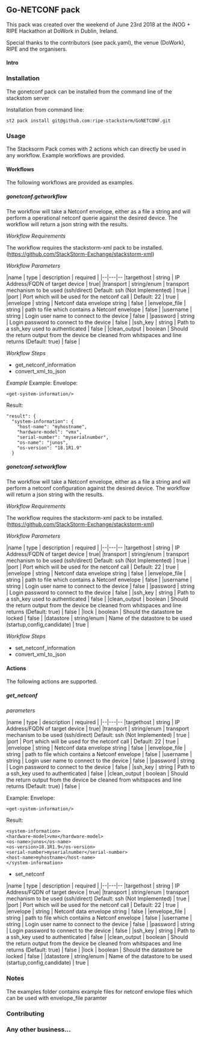 ## Go-NETCONF pack

This pack was created over the weekend of June 23rd 2018 at the iNOG + RIPE Hackathon at DoWork in Dublin, Ireland.

Special thanks to the contributors (see pack.yaml), the venue (DoWork), RIPE and the organisers.

#### Intro

### Installation
The gonetconf pack can be installed from the command line of the stackstom server

Installation from command line:
```
st2 pack install git@github.com:ripe-stackstorm/GoNETCONF.git
```

### Usage
The Stacksorm Pack comes with 2 actions which can directly be used in any workflow. Example workflows are provided.

#### Workflows
The following workflows are provided as examples.

##### gonetconf.getworkflow
The workflow will take a Netconf envelope, either as a file a string and will perform a operational netconf querie against the desired device. The workflow will return a json string with the results.

_Workflow Requirements_

The workflow requires the stackstorm-xml pack to be installed. (https://github.com/StackStorm-Exchange/stackstorm-xml)

_Workflow Parameters_

|name  | type   |  description | required |
|--|---|--
|targethost  | string  |  IP Address/FQDN of target device | true|
|transport  | string/enum  | transport mechanism to be used (ssh/direct) Default: ssh (Not Implemented) | true |
|port  |  Port which will be used for the netconf call |  Default: 22 | true |
|envelope  | string  |  Netconf data envelope string | false |
|envelope_file   | string  | path to file which contains a Netconf envelope  | false  |
|username  | string  |  Login user name to connect to the device | false |
|password  | string  |  Login password to connect to the device | false |
|ssh_key  |  string |  Path to a ssh_key used to authenticated | false |
|clean_output   | boolean  | Should the return output from the device be cleaned from whitspaces and line returns (Default: true)  | false  |

_Workflow Steps_
- get_netconf_information
- convert_xml_to_json

_Example_
Example:
Envelope:
```
<get-system-information/>
```

Result:
```
"result": {
  "system-information": {
    "host-name": "myhostname",
    "hardware-model": "vmx",
    "serial-number": "myserialnumber",
    "os-name": "junos",
    "os-version": "18.1R1.9"
  }
```

##### gonetconf.setworkflow
The workflow will take a Netconf envelope, either as a file a string and will perform a netconf configuration against the desired device. The workflow will return a json string with the results.

_Workflow Requirements_

The workflow requires the stackstorm-xml pack to be installed. (https://github.com/StackStorm-Exchange/stackstorm-xml)

_Workflow Parameters_

|name  | type   |  description | required |
|--|---|--
|targethost  | string  |  IP Address/FQDN of target device | true|
|transport  | string/enum  | transport mechanism to be used (ssh/direct) Default: ssh (Not Implemented) | true |
|port  |  Port which will be used for the netconf call |  Default: 22 | true |
|envelope  | string  |  Netconf data envelope string | false |
|envelope_file   | string  | path to file which contains a Netconf envelope  | false  |
|username  | string  |  Login user name to connect to the device | false |
|password  | string  |  Login password to connect to the device | false |
|ssh_key  |  string |  Path to a ssh_key used to authenticated | false |
|clean_output   | boolean  | Should the return output from the device be cleaned from whitspaces and line returns (Default: true)  | false  |
|lock   | boolean  |  Should the datastore be locked |  false |
|datastore   | string/enum  | Name of the datastore to be used (startup,config,candidate)  |  true |

_Workflow Steps_
- set_netconf_information
- convert_xml_to_json


#### Actions
The following actions are supported.

##### get_netconf

_parameters_

|name  | type   |  description | required |
|--|---|--
|targethost  | string  |  IP Address/FQDN of target device | true|
|transport  | string/enum  | transport mechanism to be used (ssh/direct) Default: ssh (Not Implemented) | true |
|port  |  Port which will be used for the netconf call |  Default: 22 | true |
|envelope  | string  |  Netconf data envelope string | false |
|envelope_file   | string  | path to file which contains a Netconf envelope  | false  |
|username  | string  |  Login user name to connect to the device | false |
|password  | string  |  Login password to connect to the device | false |
|ssh_key  |  string |  Path to a ssh_key used to authenticated | false |
|clean_output   | boolean  | Should the return output from the device be cleaned from whitspaces and line returns (Default: true)  | false  |

Example:
Envelope:
```
<get-system-information/>
```
Result:
```
<system-information>
<hardware-model>vmx</hardware-model>
<os-name>junos</os-name>
<os-version>18.1R1.9</os-version>
<serial-number>myserialnumber</serial-number>
<host-name>myhostname</host-name>
</system-information>
```

- set_netconf

|name  | type   |  description | required |
|--|---|--
|targethost  | string  |  IP Address/FQDN of target device | true|
|transport  | string/enum  | transport mechanism to be used (ssh/direct) Default: ssh (Not Implemented) | true |
|port  |  Port which will be used for the netconf call |  Default: 22 | true |
|envelope  | string  |  Netconf data envelope string | false |
|envelope_file   | string  | path to file which contains a Netconf envelope  | false  |
|username  | string  |  Login user name to connect to the device | false |
|password  | string  |  Login password to connect to the device | false |
|ssh_key  |  string |  Path to a ssh_key used to authenticated | false |
|clean_output   | boolean  | Should the return output from the device be cleaned from whitspaces and line returns (Default: true)  | false  |
|lock   | boolean  |  Should the datastore be locked |  false |
|datastore   | string/enum  | Name of the datastore to be used (startup,config,candidate)  |  true |

### Notes
The examples folder contains example files for netconf envlope files which can be used with envelope_file paramter

### Contributing


### Any other business...

